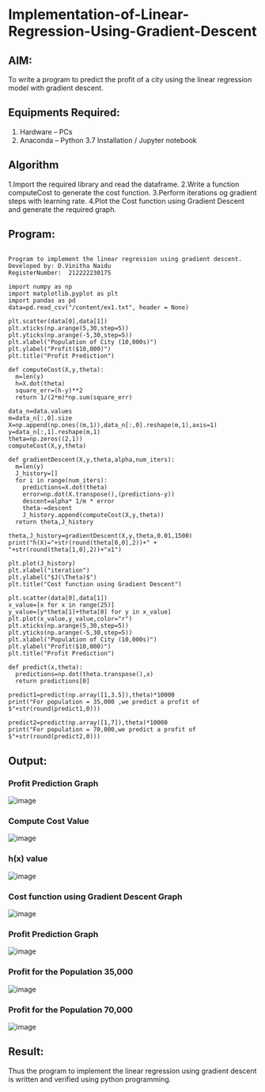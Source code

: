 # Implementation-of-Linear-Regression-Using-Gradient-Descent

## AIM:
To write a program to predict the profit of a city using the linear regression model with gradient descent.

## Equipments Required:
1. Hardware – PCs
2. Anaconda – Python 3.7 Installation / Jupyter notebook

## Algorithm
1.Import the required library and read the dataframe.
2.Write a function computeCost to generate the cost function.
3.Perform iterations og gradient steps with learning rate.
4.Plot the Cost function using Gradient Descent and generate the required graph. 


## Program:
```

Program to implement the linear regression using gradient descent.
Developed by: D.Vinitha Naidu
RegisterNumber:  212222230175

import numpy as np
import matplotlib.pyplot as plt
import pandas as pd
data=pd.read_csv("/content/ex1.txt", header = None)

plt.scatter(data[0],data[1])
plt.xticks(np.arange(5,30,step=5))
plt.yticks(np.arange(-5,30,step=5))
plt.xlabel("Population of City (10,000s)")
plt.ylabel("Profit($10,000)")
plt.title("Profit Prediction")

def computeCost(X,y,theta):
  m=len(y)
  h=X.dot(theta)
  square_err=(h-y)**2
  return 1/(2*m)*np.sum(square_err)

data_n=data.values
m=data_n[:,0].size
X=np.append(np.ones((m,1)),data_n[:,0].reshape(m,1),axis=1)
y=data_n[:,1].reshape(m,1)
theta=np.zeros((2,1))
computeCost(X,y,theta)

def gradientDescent(X,y,theta,alpha,num_iters):
  m=len(y)
  J_history=[]
  for i in range(num_iters):
    predictions=X.dot(theta)
    error=np.dot(X.transpose(),(predictions-y))
    descent=alpha* 1/m * error
    theta-=descent
    J_history.append(computeCost(X,y,theta))
  return theta,J_history

theta,J_history=gradientDescent(X,y,theta,0.01,1500)
print("h(X)="+str(round(theta[0,0],2))+" + "+str(round(theta[1,0],2))+"x1")

plt.plot(J_history)
plt.xlabel("iteration")
plt.ylabel("$J(\Theta)$")
plt.title("Cost function using Gradient Descent")

plt.scatter(data[0],data[1])
x_value=[x for x in range(25)]
y_value=[y*theta[1]+theta[0] for y in x_value]
plt.plot(x_value,y_value,color="r")
plt.xticks(np.arange(5,30,step=5))
plt.yticks(np.arange(-5,30,step=5))
plt.xlabel("Population of City (10,000s)")
plt.ylabel("Profit($10,000)")
plt.title("Profit Prediction")

def predict(x,theta):
  predictions=np.dot(theta.transpose(),x)
  return predictions[0]

predict1=predict(np.array([1,3.5]),theta)*10000
print("For population = 35,000 ,we predict a profit of $"+str(round(predict1,0)))

predict2=predict(np.array([1,7]),theta)*10000
print("For population = 70,000,we predict a profit of $"+str(round(predict2,0)))
```


## Output:
### Profit Prediction Graph
![image](https://github.com/VinithaNaidu/Implementation-of-Linear-Regression-Using-Gradient-Descent/assets/121166004/6b78bc3f-c31e-4ad2-a8db-0a31b189a85d)

### Compute Cost Value
![image](https://github.com/VinithaNaidu/Implementation-of-Linear-Regression-Using-Gradient-Descent/assets/121166004/722dc497-74dc-48d7-9e37-6a5d25249df1)


### h(x) value
![image](https://github.com/VinithaNaidu/Implementation-of-Linear-Regression-Using-Gradient-Descent/assets/121166004/5d8e78a6-04fe-4ea7-8827-bb5cc3e0a8e5)


### Cost function using Gradient Descent Graph
![image](https://github.com/VinithaNaidu/Implementation-of-Linear-Regression-Using-Gradient-Descent/assets/121166004/33048b97-a244-41b3-b41c-c4fc5daface5)

### Profit Prediction Graph
![image](https://github.com/VinithaNaidu/Implementation-of-Linear-Regression-Using-Gradient-Descent/assets/121166004/bbce1f7e-dcf5-4dbd-b387-4c261551e2d5)

### Profit for the Population 35,000
![image](https://github.com/VinithaNaidu/Implementation-of-Linear-Regression-Using-Gradient-Descent/assets/121166004/e8abb537-7215-4686-8145-7b1c63cbc42d)

### Profit for the Population 70,000
![image](https://github.com/VinithaNaidu/Implementation-of-Linear-Regression-Using-Gradient-Descent/assets/121166004/097530d1-a526-413c-8f5b-97986faa3b7f)

## Result:
Thus the program to implement the linear regression using gradient descent is written and verified using python programming.
